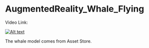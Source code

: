 # AugmentedReality_Whale_Flying

Video Link:

[![Alt text](https://i.ytimg.com/vi/mOlHWQCsIKA/hqdefault.jpg?sqp=-oaymwEZCNACELwBSFXyq4qpAwsIARUAAIhCGAFwAQ==&rs=AOn4CLAA-v67_PDzklKI61Rjk9N1cZ36VQ)](https://www.youtube.com/watch?v=mOlHWQCsIKA)


The whale model comes from Asset Store.
